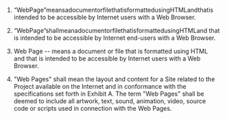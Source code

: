 1. “WebPage”meansadocumentorfilethatisformattedusingHTMLandthatis intended to be accessible by Internet users with a Web Browser.

2. “WebPage”shallmeanadocumentorfilethatisformattedusingHTMLand that is intended to be accessible by Internet end-users with a Web Browser.

3. Web Page -- means a document or file that is formatted using HTML and that is intended to be accessible by Internet users with a Web Browser.

4. "Web Pages" shall mean the layout and content for a Site related
to the Project available on the Internet and in conformance with the
specifications set forth in Exhibit A. The term "Web Pages" shall be deemed to
include all artwork, text, sound, animation, video, source code or scripts used
in connection with the Web Pages.